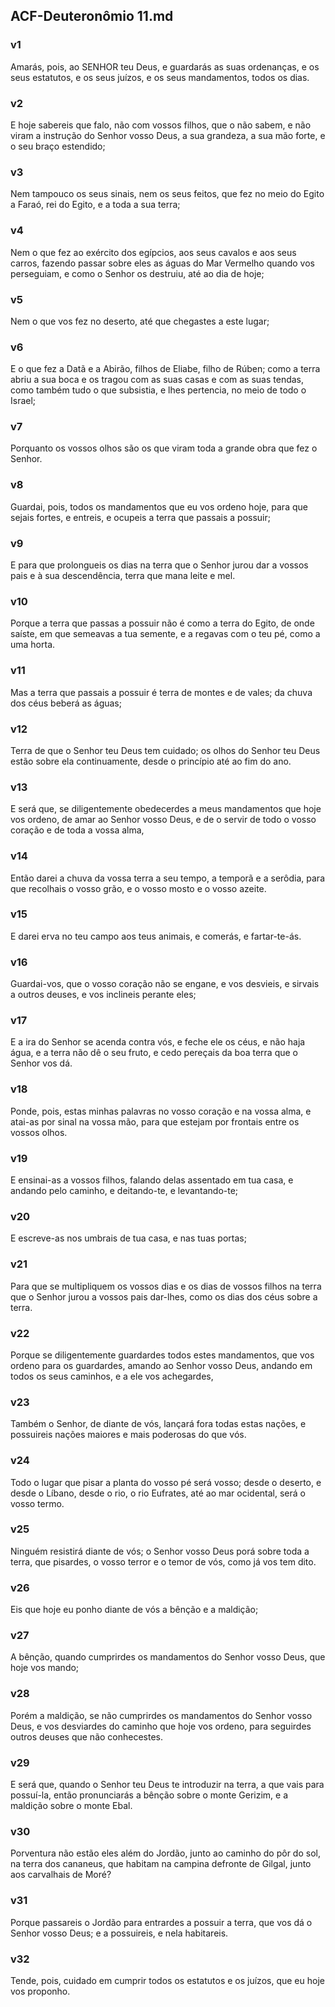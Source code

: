 ## ACF-Deuteronômio 11.md
### v1
 Amarás, pois, ao SENHOR teu Deus, e guardarás as suas ordenanças, e os seus estatutos, e os seus juízos, e os seus mandamentos, todos os dias.
### v2
 E hoje sabereis que falo, não com vossos filhos, que o não sabem, e não viram a instrução do Senhor vosso Deus, a sua grandeza, a sua mão forte, e o seu braço estendido;
### v3
 Nem tampouco os seus sinais, nem os seus feitos, que fez no meio do Egito a Faraó, rei do Egito, e a toda a sua terra;
### v4
 Nem o que fez ao exército dos egípcios, aos seus cavalos e aos seus carros, fazendo passar sobre eles as águas do Mar Vermelho quando vos perseguiam, e como o Senhor os destruiu, até ao dia de hoje;
### v5
 Nem o que vos fez no deserto, até que chegastes a este lugar;
### v6
 E o que fez a Datã e a Abirão, filhos de Eliabe, filho de Rúben; como a terra abriu a sua boca e os tragou com as suas casas e com as suas tendas, como também tudo o que subsistia, e lhes pertencia, no meio de todo o Israel;
### v7
 Porquanto os vossos olhos são os que viram toda a grande obra que fez o Senhor.
### v8
 Guardai, pois, todos os mandamentos que eu vos ordeno hoje, para que sejais fortes, e entreis, e ocupeis a terra que passais a possuir;
### v9
 E para que prolongueis os dias na terra que o Senhor jurou dar a vossos pais e à sua descendência, terra que mana leite e mel.
### v10
 Porque a terra que passas a possuir não é como a terra do Egito, de onde saíste, em que semeavas a tua semente, e a regavas com o teu pé, como a uma horta.
### v11
 Mas a terra que passais a possuir é terra de montes e de vales; da chuva dos céus beberá as águas;
### v12
 Terra de que o Senhor teu Deus tem cuidado; os olhos do Senhor teu Deus estão sobre ela continuamente, desde o princípio até ao fim do ano.
### v13
 E será que, se diligentemente obedecerdes a meus mandamentos que hoje vos ordeno, de amar ao Senhor vosso Deus, e de o servir de todo o vosso coração e de toda a vossa alma,
### v14
 Então darei a chuva da vossa terra a seu tempo, a temporã e a serôdia, para que recolhais o vosso grão, e o vosso mosto e o vosso azeite.
### v15
 E darei erva no teu campo aos teus animais, e comerás, e fartar-te-ás.
### v16
 Guardai-vos, que o vosso coração não se engane, e vos desvieis, e sirvais a outros deuses, e vos inclineis perante eles;
### v17
 E a ira do Senhor se acenda contra vós, e feche ele os céus, e não haja água, e a terra não dê o seu fruto, e cedo pereçais da boa terra que o Senhor vos dá.
### v18
 Ponde, pois, estas minhas palavras no vosso coração e na vossa alma, e atai-as por sinal na vossa mão, para que estejam por frontais entre os vossos olhos.
### v19
 E ensinai-as a vossos filhos, falando delas assentado em tua casa, e andando pelo caminho, e deitando-te, e levantando-te;
### v20
 E escreve-as nos umbrais de tua casa, e nas tuas portas;
### v21
 Para que se multipliquem os vossos dias e os dias de vossos filhos na terra que o Senhor jurou a vossos pais dar-lhes, como os dias dos céus sobre a terra.
### v22
 Porque se diligentemente guardardes todos estes mandamentos, que vos ordeno para os guardardes, amando ao Senhor vosso Deus, andando em todos os seus caminhos, e a ele vos achegardes,
### v23
 Também o Senhor, de diante de vós, lançará fora todas estas nações, e possuireis nações maiores e mais poderosas do que vós.
### v24
 Todo o lugar que pisar a planta do vosso pé será vosso; desde o deserto, e desde o Líbano, desde o rio, o rio Eufrates, até ao mar ocidental, será o vosso termo.
### v25
 Ninguém resistirá diante de vós; o Senhor vosso Deus porá sobre toda a terra, que pisardes, o vosso terror e o temor de vós, como já vos tem dito.
### v26
 Eis que hoje eu ponho diante de vós a bênção e a maldição;
### v27
 A bênção, quando cumprirdes os mandamentos do Senhor vosso Deus, que hoje vos mando;
### v28
 Porém a maldição, se não cumprirdes os mandamentos do Senhor vosso Deus, e vos desviardes do caminho que hoje vos ordeno, para seguirdes outros deuses que não conhecestes.
### v29
 E será que, quando o Senhor teu Deus te introduzir na terra, a que vais para possuí-la, então pronunciarás a bênção sobre o monte Gerizim, e a maldição sobre o monte Ebal.
### v30
 Porventura não estão eles além do Jordão, junto ao caminho do pôr do sol, na terra dos cananeus, que habitam na campina defronte de Gilgal, junto aos carvalhais de Moré?
### v31
 Porque passareis o Jordão para entrardes a possuir a terra, que vos dá o Senhor vosso Deus; e a possuireis, e nela habitareis.
### v32
 Tende, pois, cuidado em cumprir todos os estatutos e os juízos, que eu hoje vos proponho.
